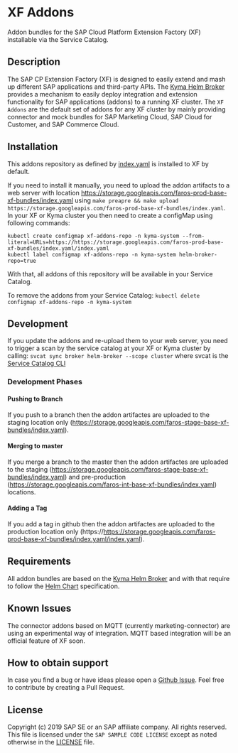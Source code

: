 # XF Addons
Addon bundles for the SAP Cloud Platform Extension Factory (XF) installable via the Service Catalog.

## Description
The SAP CP Extension Factory (XF) is designed to easily extend and mash up different SAP applications and third-party APIs. The [Kyma Helm Broker](https://kyma-project.io/docs/components/helm-broker/) provides a mechanism to easily deploy integration and extension functionality for SAP applications (addons) to a running XF cluster. The `XF Addons` are the default set of addons for any XF cluster by mainly providing connector and mock bundles for SAP Marketing Cloud, SAP Cloud for Customer, and SAP Commerce Cloud.

## Installation
This addons repository as defined by [index.yaml](bundles/index.yaml) is installed to XF by default.

If you need to install it manually, you need to upload the addon artifacts to a web server with location https://storage.googleapis.com/faros-prod-base-xf-bundles/index.yaml using `make preapre && make upload https://storage.googleapis.com/faros-prod-base-xf-bundles/index.yaml`. 
In your XF or Kyma cluster you then need to create a configMap using following commands:

```
kubectl create configmap xf-addons-repo -n kyma-system --from-literal=URLs=https://https://storage.googleapis.com/faros-prod-base-xf-bundles/index.yaml/index.yaml
kubectl label configmap xf-addons-repo -n kyma-system helm-broker-repo=true
```
With that, all addons of this repository will be available in your Service Catalog.

To remove the addons from your Service Catalog:
`kubectl delete configmap xf-addons-repo -n kyma-system`

## Development
If you update the addons and re-upload them to your web server, you need to trigger a scan by the service catalog at your XF or Kyma cluster by calling:
`svcat sync broker helm-broker --scope cluster`
where svcat is the [Service Catalog CLI](https://svc-cat.io/docs/cli/)
### Development Phases

#### Pushing to Branch
If you push to a branch then the addon artifactes are uploaded to the staging location only (https://storage.googleapis.com/faros-stage-base-xf-bundles/index.yaml).
#### Merging to master
If you merge a branch to the master then the addon artifactes are uploaded to the staging (https://storage.googleapis.com/faros-stage-base-xf-bundles/index.yaml) and pre-production (https://storage.googleapis.com/faros-int-base-xf-bundles/index.yaml) locations.

#### Adding a Tag
If you add a tag in github then the addon artifactes are uploaded to the production location only (https://https://storage.googleapis.com/faros-prod-base-xf-bundles/index.yaml/index.yaml).

## Requirements
All addon bundles are based on the [Kyma Helm Broker](https://kyma-project.io/docs/components/helm-broker/) and with that require to follow the [Helm Chart](https://helm.sh/) specification.

## Known Issues
The connector addons based on MQTT (currently marketing-connector) are using an experimental way of integration. MQTT based integration will be an official feature of XF soon.

## How to obtain support
In case you find a bug or have ideas please open a [Github Issue](https://github.com/SAP/xf-addons/issues). Feel free to contribute by creating a Pull Request.

## License
Copyright (c) 2019 SAP SE or an SAP affiliate company. All rights reserved.
This file is licensed under the `SAP SAMPLE CODE LICENSE` except as noted otherwise in the [LICENSE](LICENSE) file.
